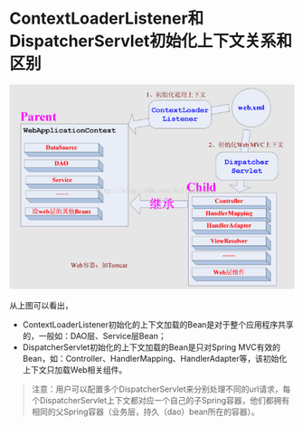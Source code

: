 # ContextLoaderListener和DispatcherServlet初始化上下文关系和区别

![](media/1.png)

从上图可以看出，

* ContextLoaderListener初始化的上下文加载的Bean是对于整个应用程序共享的，一般如：DAO层、Service层Bean；
* DispatcherServlet初始化的上下文加载的Bean是只对Spring MVC有效的Bean，如：Controller、HandlerMapping、HandlerAdapter等，该初始化上下文只加载Web相关组件。

>注意：用户可以配置多个DispatcherServlet来分别处理不同的url请求，每个DispatcherServlet上下文都对应一个自己的子Spring容器，他们都拥有相同的父Spring容器（业务层，持久（dao）bean所在的容器）。
